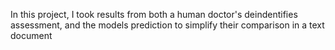 In this project, I took results from both a human doctor's deindentifies assessment, and the models prediction to simplify their comparison in a text document
